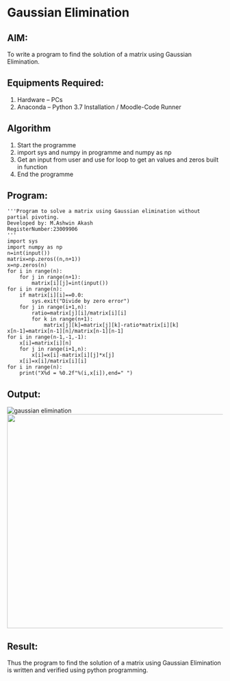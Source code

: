 # Gaussian Elimination

## AIM:
To write a program to find the solution of a matrix using Gaussian Elimination.

## Equipments Required:
1. Hardware – PCs
2. Anaconda – Python 3.7 Installation / Moodle-Code Runner

## Algorithm
1. Start the programme
2. import sys and numpy in programme and numpy as np 
3. Get an input from user and use for loop to get an values and zeros built in function
4. End the programme

## Program:
```
'''Program to solve a matrix using Gaussian elimination without partial pivoting.
Developed by: M.Ashwin Akash
RegisterNumber:23009906 
'''
import sys
import numpy as np
n=int(input())
matrix=np.zeros((n,n+1))
x=np.zeros(n)
for i in range(n):
    for j in range(n+1):
        matrix[i][j]=int(input())
for i in range(n):
    if matrix[i][i]==0.0:
        sys.exit("Divide by zero error")
    for j in range(i+1,n):
        ratio=matrix[j][i]/matrix[i][i]
        for k in range(n+1):
            matrix[j][k]=matrix[j][k]-ratio*matrix[i][k]
x[n-1]=matrix[n-1][n]/matrix[n-1][n-1]
for i in range(n-1,-1,-1):
    x[i]=matrix[i][n]
    for j in range(i+1,n):
        x[i]=x[i]-matrix[i][j]*x[j]
    x[i]=x[i]/matrix[i][i]
for i in range(n):
    print("X%d = %0.2f"%(i,x[i]),end=" ")
```

## Output:
![gaussian elimination]()
<img src=![gaussian](https://github.com/AshwinAkash24/Gaussian/assets/144979248/917d8b62-4d92-48dd-942a-fdb9878ee61e) width=700 height=500>


## Result:
Thus the program to find the solution of a matrix using Gaussian Elimination is written and verified using python programming.


